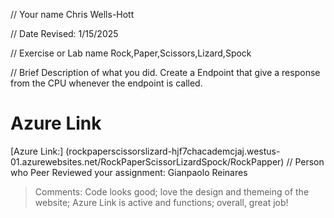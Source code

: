// Your name 
Chris Wells-Hott

 // Date Revised: 
 1/15/2025

 // Exercise or Lab name 
 Rock,Paper,Scissors,Lizard,Spock

 // Brief Description of what you did. 
 Create a Endpoint that give a response from the CPU whenever the endpoint is called.
 # Azure Link
[Azure Link:] (rockpaperscissorslizard-hjf7chacademcjaj.westus-01.azurewebsites.net/RockPaperScissorLizardSpock/RockPapper)
// Person who Peer Reviewed your assignment: Gianpaolo Reinares
> Comments: Code looks good; love the design and themeing of the website; Azure Link is active and functions; overall, great job!